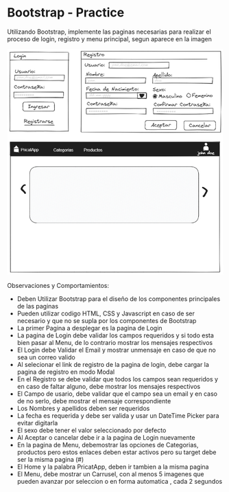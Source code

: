 # Bootstrap - Practice
Utilizando Bootstrap, implemente las paginas necesarias para realizar el proceso de login, registro y menu principal, segun aparece en la imagen

![Forms](https://github.com/Jucer74/WebDevelopment/blob/main/Practices/02.Bootstrap/Forms.png)

Observaciones y Comportamientos:
- Deben Utilizar Bootstrap para el diseño de los componentes principales de las paginas
- Pueden utilizar codigo HTML, CSS y Javascript en caso de ser necesario y que no se supla por los componentes de Bootstrap
- La primer Pagina a desplegar es la pagina de Login
- La pagina de Login debe validar los campos requeridos y si todo esta bien pasar al Menu, de lo contrario mostrar los mensajes respectivos
- El Login debe Validar el Email y mostrar unmensaje en caso de que no sea un correo valido
- Al selecionar el link de registro de la pagina de login, debe cargar la pagina de registro en modo Modal
- En el Registro se debe validar que todos los campos sean requeridos y en caso de faltar alguno, debe mostrar los mensajes respectivos
- El Campo de usario, debe validar que el campo sea un email y en caso de no serlo, debe mostrar el mensaje correspondiente
- Los Nombres y apellidos deben ser requeridos
- La fecha es requerida y debe ser valida y usar un DateTime Picker para evitar digitarla
- El sexo debe tener el valor seleccionado por defecto
- Al Aceptar o cancelar debe ir a la pagina de Login nuevamente
- En la pagina de Menu, debemostrar las opciones de Categorias, productos pero estos enlaces deben estar activos pero su target debe ser la misma pagina (#)
- El Home y la palabra PricatApp, deben ir tambien a la misma pagina
- El Menu, debe mostrar un Carrusel, con al menos 5 imagenes que pueden avanzar por seleccion o en forma automatica , cada 2 segundos
